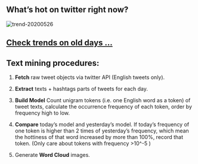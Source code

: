 ## What’s hot on twitter right now?

![trend-20200526][wordcloud]

[wordcloud]: https://raw.githubusercontent.com/xdqc/tweet-trend-everyday/master/word-cloud/trend-20200526.png?token=AF5V4P7ADR6KQBZ4CEDTNIK6AXRMU "trend-20200526"

## [Check trends on old days ...](https://github.com/xdqc/tweet-trend-everyday/tree/master/word-cloud)

## Text mining procedures:

1. **Fetch** raw tweet objects via twitter API (English tweets only).

2. **Extract** texts + hashtags parts of tweets for each day.

3. **Build Model** Count unigram tokens (i.e. one English word as a token) of tweet texts, calculate the occurrence frequency of each token, order by frequency high to low.

4. **Compare** today’s model and yesterday’s model. If today’s frequency of one token is higher than 2 times of yesterday’s frequency, which mean the hottiness of that word increased by more than 100%, record that token. (Only care about tokens with frequency >10^-5 )

5. Generate **Word Cloud** images.
